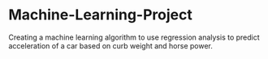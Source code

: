 # Machine-Learning-Project
Creating a machine learning algorithm to use regression analysis to predict acceleration of a car based on curb weight and horse power.
